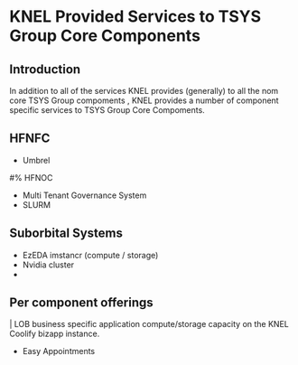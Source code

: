# KNEL Provided Services to TSYS Group Core Components

## Introduction 

In addition to all of the services KNEL provides (generally) to all the nom core TSYS Group compoments , KNEL provides a number of component specific services to TSYS Group Core Compoments. 

## HFNFC

- Umbrel

#% HFNOC

- Multi Tenant Governance System 
- SLURM

## Suborbital Systems 

- EzEDA imstancr (compute / storage)
- Nvidia cluster 
- 

## Per component offerings


| LOB business specific application compute/storage capacity on the KNEL Coolify bizapp instance. 
- Easy Appointments